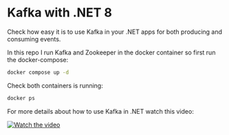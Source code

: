 # Kafka with .NET 8
Check how easy it is to use Kafka in your .NET apps for both producing and consuming events.

In this repo I run Kafka and Zookeeper in the docker container so first run the docker-compose:
```bash
docker compose up -d
```
Check both containers is running:
```bash
docker ps
```
For more details about how to use Kafka in .NET watch this video:

[![Watch the video](https://img.youtube.com/vi/-jh1Yy_ymLk/hqdefault.jpg)](https://youtu.be/-jh1Yy_ymLk)
